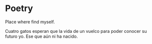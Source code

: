 # Poetry
Place where find myself.

Cuatro gatos esperan que la vida de un vuelco para poder conocer su futuro yo. Ese que aún ni ha nacido.
